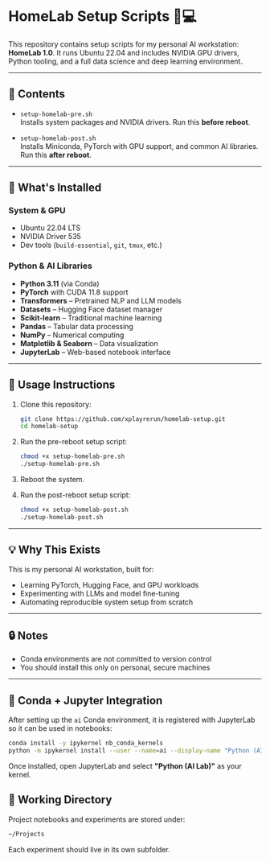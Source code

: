 # HomeLab Setup Scripts 🧠💻

This repository contains setup scripts for my personal AI workstation: **HomeLab 1.0**. It runs Ubuntu 22.04 and includes NVIDIA GPU drivers, Python tooling, and a full data science and deep learning environment.

---

## 💾 Contents

- `setup-homelab-pre.sh`  
  Installs system packages and NVIDIA drivers. Run this **before reboot**.

- `setup-homelab-post.sh`  
  Installs Miniconda, PyTorch with GPU support, and common AI libraries. Run this **after reboot**.

---

## 🧰 What's Installed

### System & GPU
- Ubuntu 22.04 LTS
- NVIDIA Driver 535
- Dev tools (`build-essential`, `git`, `tmux`, etc.)

### Python & AI Libraries
- **Python 3.11** (via Conda)
- **PyTorch** with CUDA 11.8 support
- **Transformers** – Pretrained NLP and LLM models
- **Datasets** – Hugging Face dataset manager
- **Scikit-learn** – Traditional machine learning
- **Pandas** – Tabular data processing
- **NumPy** – Numerical computing
- **Matplotlib & Seaborn** – Data visualization
- **JupyterLab** – Web-based notebook interface

---

## 🚀 Usage Instructions

1. Clone this repository:
   ```bash
   git clone https://github.com/xplayrerun/homelab-setup.git
   cd homelab-setup
   ```

2. Run the pre-reboot setup script:
   ```bash
   chmod +x setup-homelab-pre.sh
   ./setup-homelab-pre.sh
   ```

3. Reboot the system.

4. Run the post-reboot setup script:
   ```bash
   chmod +x setup-homelab-post.sh
   ./setup-homelab-post.sh
   ```

---

## 💡 Why This Exists

This is my personal AI workstation, built for:
- Learning PyTorch, Hugging Face, and GPU workloads
- Experimenting with LLMs and model fine-tuning
- Automating reproducible system setup from scratch

---

## 🔒 Notes

- Conda environments are not committed to version control
- You should install this only on personal, secure machines

---
## 🧠 Conda + Jupyter Integration

After setting up the `ai` Conda environment, it is registered with JupyterLab so it can be used in notebooks:

```bash
conda install -y ipykernel nb_conda_kernels
python -m ipykernel install --user --name=ai --display-name "Python (AI Lab)"
```

Once installed, open JupyterLab and select **"Python (AI Lab)"** as your kernel.
## 📁 Working Directory

Project notebooks and experiments are stored under:

```bash
~/Projects
```

Each experiment should live in its own subfolder.


